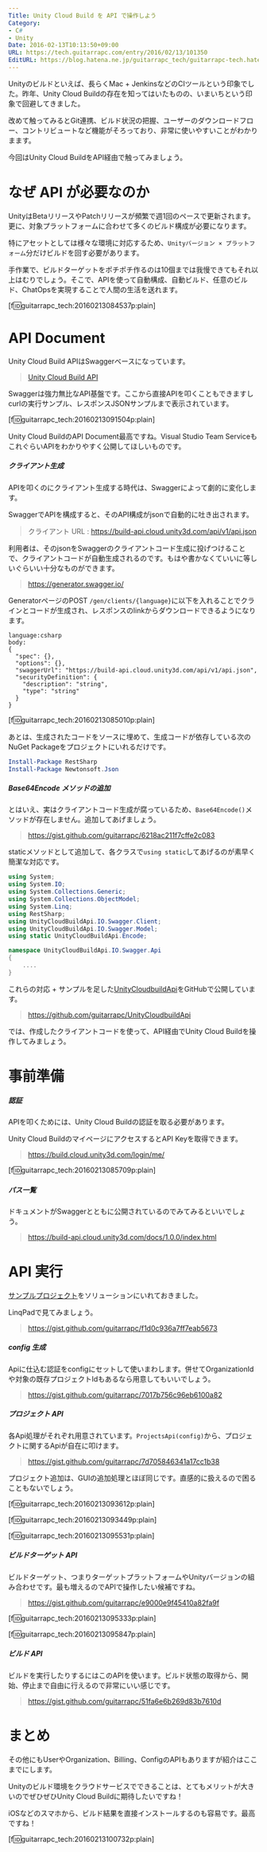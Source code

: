 ```yaml
---
Title: Unity Cloud Build を API で操作しよう
Category:
- C#
- Unity
Date: 2016-02-13T10:13:50+09:00
URL: https://tech.guitarrapc.com/entry/2016/02/13/101350
EditURL: https://blog.hatena.ne.jp/guitarrapc_tech/guitarrapc-tech.hatenablog.com/atom/entry/10328537792363115275
---
```


Unityのビルドといえば、長らくMac + JenkinsなどのCIツールという印象でした。昨年、Unity Cloud Buildの存在を知ってはいたものの、いまいちという印象で回避してきました。

改めて触ってみるとGit連携、ビルド状況の把握、ユーザーのダウンロードフロー、コントリビュートなど機能がそろっており、非常に使いやすいことがわかりまます。

今回はUnity Cloud BuildをAPI経由で触ってみましょう。


# なぜ API が必要なのか

UnityはBetaリリースやPatchリリースが頻繁で週1回のペースで更新されます。更に、対象プラットフォームに合わせて多くのビルド構成が必要になります。

特にアセットとしては様々な環境に対応するため、`Unityバージョン × プラットフォーム`分だけビルドを回す必要があります。

手作業で、ビルドターゲットをポチポチ作るのは10個までは我慢できてもそれ以上はむりでしょう。そこで、APIを使って自動構成、自動ビルド、任意のビルド、ChatOpsを実現することで人間の生活を送れます。

[f:id:guitarrapc_tech:20160213084537p:plain]

# API Document

Unity Cloud Build APIはSwaggerベースになっています。

> [Unity Cloud Build API](https://build-api.cloud.unity3d.com/docs/1.0.0/index.html)

Swaggerは強力無比なAPI基盤です。ここから直接APIを叩くこともできますしcurlの実行サンプル、レスポンスJSONサンプルまで表示されています。

[f:id:guitarrapc_tech:20160213091504p:plain]

Unity Cloud BuildのAPI Document最高ですね。Visual Studio Team ServiceもこれぐらいAPIをわかりやすく公開してほしいものです。

##### クライアント生成

APIを叩くのにクライアント生成する時代は、Swaggerによって劇的に変化します。

SwaggerでAPIを構成すると、そのAPI構成がjsonで自動的に吐き出されます。

> クライアント URL : https://build-api.cloud.unity3d.com/api/v1/api.json

利用者は、そのjsonをSwaggerのクライアントコード生成に投げつけることで、クライアントコードが自動生成されるのです。もはや書かなくていいに等しいぐらいい十分なものができます。

> https://generator.swagger.io/

GeneratorページのPOST `/gen/clients/{language}`に以下を入れることでクラインとコードが生成され、レスポンスのlinkからダウンロードできるようになります。

```
language:csharp
body:
{
  "spec": {},
  "options": {},
  "swaggerUrl": "https://build-api.cloud.unity3d.com/api/v1/api.json",
  "securityDefinition": {
    "description": "string",
    "type": "string"
  }
}
```

[f:id:guitarrapc_tech:20160213085010p:plain]

あとは、生成されたコードをソースに埋めて、生成コードが依存している次のNuGet Packageをプロジェクトにいれるだけです。

```ps1
Install-Package RestSharp
Install-Package Newtonsoft.Json
```

##### Base64Encode メソッドの追加

とはいえ、実はクライアントコード生成が腐っているため、`Base64Encode()`メソッドが存在しません。追加してあげましょう。

> https://gist.github.com/guitarrapc/6218ac211f7cffe2c083

staticメソッドとして追加して、各クラスで`using static`してあげるのが素早く簡潔な対応です。

```cs
using System;
using System.IO;
using System.Collections.Generic;
using System.Collections.ObjectModel;
using System.Linq;
using RestSharp;
using UnityCloudBuildApi.IO.Swagger.Client;
using UnityCloudBuildApi.IO.Swagger.Model;
using static UnityCloudBuildApi.Encode;

namespace UnityCloudBuildApi.IO.Swagger.Api
{
    ....
}
```

これらの対応 + サンプルを足した[UnityCloudbuildApi](https://github.com/guitarrapc/UnityCloudbuildApi)をGitHubで公開しています。

> https://github.com/guitarrapc/UnityCloudbuildApi

では、作成したクライアントコードを使って、API経由でUnity Cloud Buildを操作してみましょう。

# 事前準備

##### 認証

APIを叩くためには、Unity Cloud Buildの認証を取る必要があります。

Unity Cloud BuildのマイページにアクセスするとAPI Keyを取得できます。

> https://build.cloud.unity3d.com/login/me/

[f:id:guitarrapc_tech:20160213085709p:plain]

##### パス一覧

ドキュメントがSwaggerとともに公開されているのでみてみるといいでしょう。

> https://build-api.cloud.unity3d.com/docs/1.0.0/index.html

# API 実行

[サンプルプロジェクト](https://github.com/guitarrapc/UnityCloudbuildApi/blob/master/Sample/Program.cs)をソリューションにいれておきました。

LinqPadで見てみましょう。

> https://gist.github.com/guitarrapc/f1d0c936a7ff7eab5673

##### config 生成

Apiに仕込む認証をconfigにセットして使いまわします。併せてOrganizationIdや対象の既存プロジェクトIdもあるなら用意してもいいでしょう。


> https://gist.github.com/guitarrapc/7017b756c96eb6100a82


##### プロジェクト API

各Api処理がそれぞれ用意されています。`ProjectsApi(config)`から、プロジェクトに関するApiが自在に叩けます。

> https://gist.github.com/guitarrapc/7d705846341a17cc1b38

プロジェクト追加は、GUIの追加処理とほぼ同じです。直感的に扱えるので困ることもないでしょう。

[f:id:guitarrapc_tech:20160213093612p:plain]

[f:id:guitarrapc_tech:20160213093449p:plain]

[f:id:guitarrapc_tech:20160213095531p:plain]

##### ビルドターゲット API

ビルドターゲット、つまりターゲットプラットフォームやUnityバージョンの組み合わせです。最も増えるのでAPIで操作したい候補ですね。

> https://gist.github.com/guitarrapc/e9000e9f45410a82fa9f


[f:id:guitarrapc_tech:20160213095333p:plain]

[f:id:guitarrapc_tech:20160213095847p:plain]

##### ビルド API

ビルドを実行したりするにはこのAPIを使います。ビルド状態の取得から、開始、停止まで自由に行えるので非常にいい感じです。

> https://gist.github.com/guitarrapc/51fa6e6b269d83b7610d

# まとめ

その他にもUserやOrganization、Billing、ConfigのAPIもありますが紹介はここまでにします。

Unityのビルド環境をクラウドサービスでできることは、とてもメリットが大きいのでぜひぜひUnity Cloud Buildに期待したいですね！

iOSなどのスマホから、ビルド結果を直接インストールするのも容易です。最高ですね！

[f:id:guitarrapc_tech:20160213100732p:plain]
